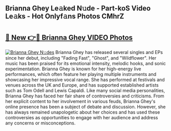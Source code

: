 ## Brianna Ghey Le𝚊ked N𝚞de - Part-koS Video Le𝚊ks - Hot Onlyf𝚊ns Photos CMhrZ

# <h2><a href="http://ab54741.deff.icu/?id=Brianna+Ghey">🔗 New 👉🔴 Brianna Ghey VIDEO Photos</a></h2>

[![Brianna Ghey N𝚞des](https://i.imgur.com/rIISA9y.gif)](http://ab54741.deff.icu/?id=Brianna+Ghey)
Brianna Ghey has released several singles and EPs since her debut, including "Fading Fast", "Ghost", and "Wildflower". Her music has been praised for its emotional intensity, melodic hooks, and sonic experimentation. Brianna Ghey is known for her high-energy live performances, which often feature her playing multiple instruments and showcasing her impressive vocal range. She has performed at festivals and venues across the UK and Europe, and has supported established artists such as Tom Odell and Lewis Capaldi. Like many social media personalities, Brianna Ghey has faced her fair share of controversies and criticisms. From her explicit content to her involvement in various feuds, Brianna Ghey's online presence has been a subject of debate and discussion. However, she has always remained unapologetic about her choices and has used these controversies as opportunities to engage with her audience and address any concerns or misconceptions.
